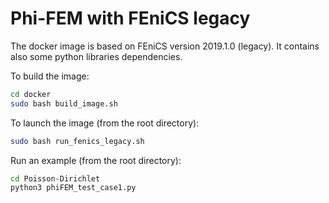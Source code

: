 # Phi-FEM with FEniCS legacy

The docker image is based on FEniCS version 2019.1.0 (legacy).
It contains also some python libraries dependencies.

To build the image:
```bash
cd docker
sudo bash build_image.sh
```

To launch the image (from the root directory):
```bash
sudo bash run_fenics_legacy.sh
```

Run an example (from the root directory):
```bash
cd Poisson-Dirichlet
python3 phiFEM_test_case1.py
```